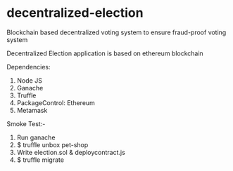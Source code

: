 # decentralized-election
Blockchain based decentralized voting system to ensure fraud-proof voting system

Decentralized Election application is based on ethereum blockchain

Dependencies:
1) Node JS
2) Ganache
3) Truffle
4) PackageControl: Ethereum
5) Metamask

Smoke Test:-
1) Run ganache
2) $ truffle unbox pet-shop
3) Write election.sol & deploycontract.js
4) $ truffle migrate


